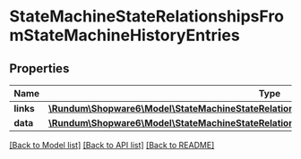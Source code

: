 # StateMachineStateRelationshipsFromStateMachineHistoryEntries

## Properties
Name | Type | Description | Notes
------------ | ------------- | ------------- | -------------
**links** | [**\Rundum\Shopware6\Model\StateMachineStateRelationshipsFromStateMachineHistoryEntriesLinks**](StateMachineStateRelationshipsFromStateMachineHistoryEntriesLinks.md) |  | [optional] 
**data** | [**\Rundum\Shopware6\Model\StateMachineStateRelationshipsFromStateMachineHistoryEntriesData[]**](StateMachineStateRelationshipsFromStateMachineHistoryEntriesData.md) |  | [optional] 

[[Back to Model list]](../../README.md#documentation-for-models) [[Back to API list]](../../README.md#documentation-for-api-endpoints) [[Back to README]](../../README.md)

